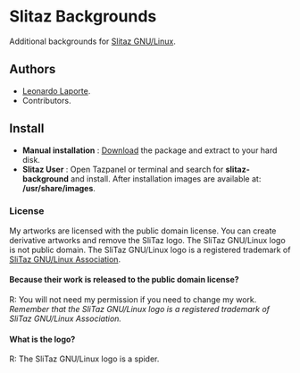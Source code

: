 # Slitaz Backgrounds

Additional backgrounds for [Slitaz GNU/Linux](http://www.slitaz.org).

## Authors

- [Leonardo Laporte](http://people.slitaz.org/~leonardolaporte/).
- Contributors.

## Install

- **Manual installation** : [Download](https://github.com/hackdorte/slitaz-backgrounds/archive/master.zip) the package and extract to your hard disk.
- **Slitaz User** : Open Tazpanel or terminal and search for **slitaz-background** and install. After installation images are available at: **/usr/share/images**.

### License

My artworks are licensed with the public domain license. You can create derivative artworks and remove the SliTaz logo. The SliTaz GNU/Linux logo is not public domain. The SliTaz GNU/Linux logo is a registered trademark of [SliTaz GNU/Linux Association](http://www.slitaz.org/en/asso/).

#### Because their work is released to the public domain license?

R: You will not need my permission if you need to change my work. *Remember that the SliTaz GNU/Linux logo is a registered trademark of SliTaz GNU/Linux Association.*

#### What is the logo?

R: The SliTaz GNU/Linux logo is a spider.